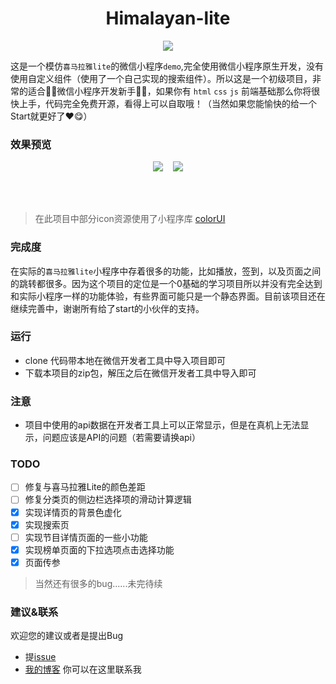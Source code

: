 <h1 align="center">Himalayan-lite</h1>
<p align="center"><img src="https://img.shields.io/badge/version-1.0-red.svg"></p>

这是一个模仿`喜马拉雅lite`的微信小程序`demo`,完全使用微信小程序原生开发，没有使用自定义组件（使用了一个自己实现的搜索组件）。所以这是一个初级项目，非常的适合🤹‍♀️微信小程序开发新手🤹‍♀️，如果你有 `html` `css` `js` 前端基础那么你将很快上手，代码完全免费开源，看得上可以自取哦！（当然如果您能愉快的给一个Start就更好了❤😋）

### 效果预览

<p align="center">
 <img src="https://cdn.nlark.com/yuque/0/2019/jpeg/282518/1577790030151-assets/web-upload/856d0239-48c1-4dfb-9ab5-dac2e4aaacc6.jpeg?x-oss-process=image/resize,w_275"/>
 &nbsp;&nbsp;
<img src="https://cdn.nlark.com/yuque/0/2019/jpeg/282518/1577790019194-assets/web-upload/85607b1d-8028-4984-a70f-1b48250345e6.jpeg?x-oss-process=image/resize,w_275"/>
</p>

<br/><br/>

> 在此项目中部分icon资源使用了小程序库 [colorUI](https://github.com/weilanwl/ColorUI)

### 完成度

在实际的`喜马拉雅lite`小程序中存着很多的功能，比如播放，签到，以及页面之间的跳转都很多。因为这个项目的定位是一个0基础的学习项目所以并没有完全达到和实际小程序一样的功能体验，有些界面可能只是一个静态界面。目前该项目还在继续完善中，谢谢所有给了start的小伙伴的支持。

### 运行

* clone 代码带本地在微信开发者工具中导入项目即可
* 下载本项目的zip包，解压之后在微信开发者工具中导入即可

### 注意

* 项目中使用的api数据在开发者工具上可以正常显示，但是在真机上无法显示，问题应该是API的问题（若需要请换api） 

### TODO
  - [ ] 修复与喜马拉雅Lite的颜色差距
  - [ ] 修复分类页的侧边栏选择项的滑动计算逻辑
  - [x] 实现详情页的背景色虚化
  - [x] 实现搜索页
  - [ ] 实现节目详情页面的一些小功能
  - [x] 实现榜单页面的下拉选项点击选择功能
  - [x] 页面传参
  
> 当然还有很多的bug......未完待续

###  建议&联系

欢迎您的建议或者是提出Bug


  * 提[issue](https://github.com/Notobey/Himalayan-lite/issues)
  * [我的博客](http://www.zhiq.online) 你可以在这里联系我
